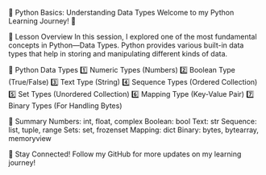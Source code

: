 📌 Python Basics: Understanding Data Types
Welcome to my Python Learning Journey! 🚀

📖 Lesson Overview
In this session, I explored one of the most fundamental concepts in Python—Data Types. 
Python provides various built-in data types that help in storing and manipulating different kinds of data.

🔹 Python Data Types
1️⃣ Numeric Types (Numbers)
2️⃣ Boolean Type (True/False)
3️⃣ Text Type (String)
4️⃣ Sequence Types (Ordered Collection)
5️⃣ Set Types (Unordered Collection)
6️⃣ Mapping Type (Key-Value Pair)
7️⃣ Binary Types (For Handling Bytes)


📌 Summary
Numbers: int, float, complex
Boolean: bool
Text: str
Sequence: list, tuple, range
Sets: set, frozenset
Mapping: dict
Binary: bytes, bytearray, memoryview

🚀 Stay Connected!
Follow my GitHub for more updates on my learning journey!
